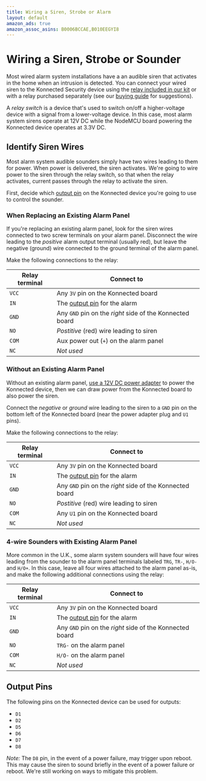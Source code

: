 ```yaml
---
title: Wiring a Siren, Strobe or Alarm
layout: default
amazon_ads: true
amazon_assoc_asins: B0006BCCAE,B010EEGYI8
---
```


# Wiring a Siren, Strobe or Sounder

Most wired alarm system installations have a an audible siren that activates in the home when an intrusion is detected.
You can connect your wired siren to the Konnected Security device using the [relay included in our kit](https://store.konnected.io/products/https://store.konnected.io/products/wired-alarm-system-complete-kit)
or with a relay purchased separately (see our [buying guide](/security-alarm-system/buying-guide) for suggestions).
 
A _relay switch_ is a device that's used to switch on/off a higher-voltage device with a signal from a lower-voltage device.
In this case, most alarm system sirens operate at 12V DC while the NodeMCU board powering the Konnected device operates
at 3.3V DC.

## Identify Siren Wires

Most alarm system audible sounders simply have two wires leading to them for power. When power is delivered,
the siren activates. We're going to wire power to the siren through the relay switch, so that when the relay activates,
current passes through the relay to activate the siren.

First, decide which [output pin](#output-pins) on the Konnected device you're going to use to control the sounder. 

### When Replacing an Existing Alarm Panel

If you're replacing an existing alarm panel, look for the siren wires connected to two screw terminals
on your alarm panel. Disconnect the wire leading to the _positive_ alarm output terminal (usually red), but leave the
negative (ground) wire connected to the ground terminal of the alarm panel.

Make the following connections to the relay:

| Relay terminal | Connect to |
| -------------- | ---------- |
| `VCC`          | Any `3V` pin on the Konnected board|
| `IN`           | The [output pin](#output-pins) for the alarm|
| `GND`          | Any `GND` pin on the _right_ side of the Konnected board |
| `NO`           | _Postitive_ (red) wire leading to siren |
| `COM`          | Aux power out (`+`) on the alarm panel |
| `NC`           | _Not used_ |

### Without an Existing Alarm Panel

Without an existing alarm panel, [use a 12V DC power adapter](/security-alarm-system/wiring/power) to power the Konnected device,
then we can draw power from the Konnected board to also power the siren.

Connect the _negative_ or _ground_ wire leading to the siren to a `GND` pin on the bottom left of the Konnected board 
(near the power adapter plug and `U1` pins).

Make the following connections to the relay:

| Relay terminal | Connect to |
| -------------- | ---------- |
| `VCC`          | Any `3V` pin on the Konnected board|
| `IN`           | The [output pin](#output-pins) for the alarm|
| `GND`          | Any `GND` pin on the _right_ side of the Konnected board |
| `NO`           | _Postitive_ (red) wire leading to siren |
| `COM`          | Any `U1` pin on the Konnected board |
| `NC`           | _Not used_ |

### 4-wire Sounders with Existing Alarm Panel

More common in the U.K., some alarm system sounders will have four wires leading from the sounder to the alarm panel
terminals labeled `TRG`, `TR-`, `H/O-` and `H/O+`. In this case, leave all four wires attached to the alarm panel as-is,
 and make the following additional connections using the relay: 

| Relay terminal | Connect to |
| -------------- | ---------- |
| `VCC`          | Any `3V` pin on the Konnected board|
| `IN`           | The [output pin](#output-pins) for the alarm|
| `GND`          | Any `GND` pin on the _right_ side of the Konnected board |
| `NO`           | `TRG-` on the alarm panel |
| `COM`          | `H/O-` on the alarm panel |
| `NC`           | _Not used_ |

## Output Pins

The following pins on the Konnected device can be used for outputs:
* `D1`
* `D2`
* `D5`
* `D6`
* `D7`
* `D8`

_Note:_ The `D8` pin, in the event of a power failure, may trigger upon reboot. This may cause the siren to sound briefly
in the event of a power failure or reboot. We're still working on ways to mitigate this problem.

